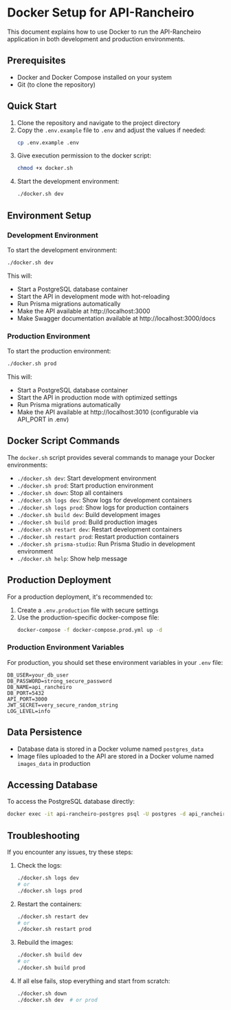 # Docker Setup for API-Rancheiro

This document explains how to use Docker to run the API-Rancheiro application in both development and production environments.

## Prerequisites

- Docker and Docker Compose installed on your system
- Git (to clone the repository)

## Quick Start

1. Clone the repository and navigate to the project directory
2. Copy the `.env.example` file to `.env` and adjust the values if needed:
   ```bash
   cp .env.example .env
   ```
3. Give execution permission to the docker script:
   ```bash
   chmod +x docker.sh
   ```
4. Start the development environment:
   ```bash
   ./docker.sh dev
   ```

## Environment Setup

### Development Environment

To start the development environment:

```bash
./docker.sh dev
```

This will:
- Start a PostgreSQL database container
- Start the API in development mode with hot-reloading
- Run Prisma migrations automatically
- Make the API available at http://localhost:3000
- Make Swagger documentation available at http://localhost:3000/docs

### Production Environment

To start the production environment:

```bash
./docker.sh prod
```

This will:
- Start a PostgreSQL database container
- Start the API in production mode with optimized settings
- Run Prisma migrations automatically
- Make the API available at http://localhost:3010 (configurable via API_PORT in .env)

## Docker Script Commands

The `docker.sh` script provides several commands to manage your Docker environments:

- `./docker.sh dev`: Start development environment
- `./docker.sh prod`: Start production environment
- `./docker.sh down`: Stop all containers
- `./docker.sh logs dev`: Show logs for development containers
- `./docker.sh logs prod`: Show logs for production containers
- `./docker.sh build dev`: Build development images
- `./docker.sh build prod`: Build production images
- `./docker.sh restart dev`: Restart development containers
- `./docker.sh restart prod`: Restart production containers
- `./docker.sh prisma-studio`: Run Prisma Studio in development environment
- `./docker.sh help`: Show help message

## Production Deployment

For a production deployment, it's recommended to:

1. Create a `.env.production` file with secure settings
2. Use the production-specific docker-compose file:
   ```bash
   docker-compose -f docker-compose.prod.yml up -d
   ```

### Production Environment Variables

For production, you should set these environment variables in your `.env` file:

```
DB_USER=your_db_user
DB_PASSWORD=strong_secure_password
DB_NAME=api_rancheiro
DB_PORT=5432
API_PORT=3000
JWT_SECRET=very_secure_random_string
LOG_LEVEL=info
```

## Data Persistence

- Database data is stored in a Docker volume named `postgres_data`
- Image files uploaded to the API are stored in a Docker volume named `images_data` in production

## Accessing Database

To access the PostgreSQL database directly:

```bash
docker exec -it api-rancheiro-postgres psql -U postgres -d api_rancheiro
```

## Troubleshooting

If you encounter any issues, try these steps:

1. Check the logs:
   ```bash
   ./docker.sh logs dev
   # or
   ./docker.sh logs prod
   ```

2. Restart the containers:
   ```bash
   ./docker.sh restart dev
   # or
   ./docker.sh restart prod
   ```

3. Rebuild the images:
   ```bash
   ./docker.sh build dev
   # or
   ./docker.sh build prod
   ```

4. If all else fails, stop everything and start from scratch:
   ```bash
   ./docker.sh down
   ./docker.sh dev  # or prod
   ```
